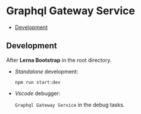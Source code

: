 # Graphql Gateway Service

- [Development](#Development)

## Development

After **Lerna Bootstrap** in the root directory.

- _Standalone_ development:

  `npm run start:dev`

- _Vscode_ debugger:

  `Graphql Gateway Service` in the debug tasks.
